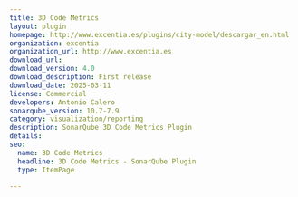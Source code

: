 ```yaml
---
title: 3D Code Metrics
layout: plugin
homepage: http://www.excentia.es/plugins/city-model/descargar_en.html
organization: excentia
organization_url: http://www.excentia.es
download_url: 
download_version: 4.0
download_description: First release
download_date: 2025-03-11
license: Commercial
developers: Antonio Calero
sonarqube_version: 10.7-7.9
category: visualization/reporting
description: SonarQube 3D Code Metrics Plugin
details: 
seo:
  name: 3D Code Metrics
  headline: 3D Code Metrics - SonarQube Plugin
  type: ItemPage

---
```


